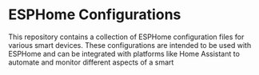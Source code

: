 # ESPHome Configurations


This repository contains a collection of ESPHome configuration files for various smart devices. These configurations are intended to be used with ESPHome and can be integrated with platforms like Home Assistant to automate and monitor different aspects of a smart 
